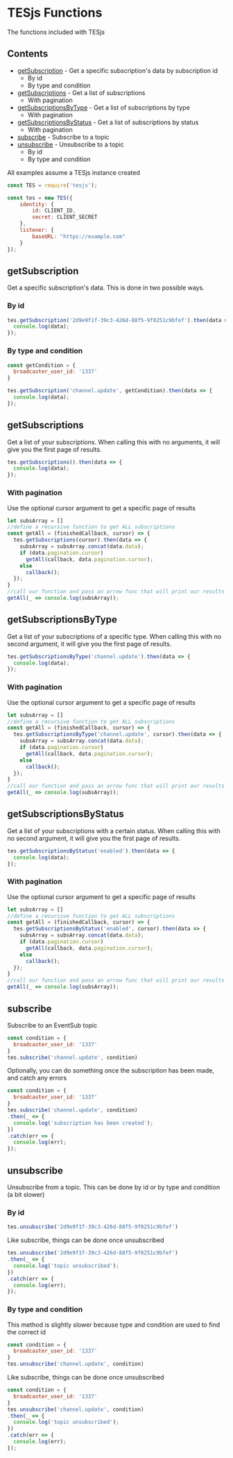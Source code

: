 # TESjs Functions
The functions included with TESjs

## Contents
- [getSubscription](#getsubscription) - Get a specific subscription's data by subscription id
  - By id
  - By type and condition
- [getSubscriptions](#getsubscriptions) - Get a list of subscriptions
  - With pagination
- [getSubscriptionsByType](#getsubscriptionsbytype) - Get a list of subscriptions by type
  - With pagination
- [getSubscriptionsByStatus](#getsubscriptionsbystatus) - Get a list of subscriptions by status
  - With pagination
- [subscribe](#subscribe) - Subscribe to a topic
- [unsubscribe](#unsubscribe) - Unsubscribe to a topic
  - By id
  - By type and condition
  
All examples assume a TESjs instance created
```js
const TES = require('tesjs');

const tes = new TES({
    identity: {
        id: CLIENT_ID,
        secret: CLIENT_SECRET
    },
    listener: {
        baseURL: "https://example.com"
    }
});
```

## getSubscription
Get a specific subscription's data.  This is done in two possible ways.
### By id
```js
tes.getSubscription('2d9e9f1f-39c3-426d-88f5-9f0251c9bfef').then(data => {
  console.log(data);
});
```
### By type and condition
```js
const getCondition = {
  broadcaster_user_id: '1337'
}

tes.getSubscription('channel.update', getCondition).then(data => {
  console.log(data);
});
```

## getSubscriptions
Get a list of your subscriptions.  When calling this with no arguments, it will give you the first page of results.
```js
tes.getSubscriptions().then(data => {
  console.log(data);
});
```
### With pagination
Use the optional cursor argument to get a specific page of results
```js
let subsArray = []
//define a recursive function to get ALL subscriptions
const getAll = (finishedCallback, cursor) => {
  tes.getSubscriptions(cursor).then(data => {
    subsArray = subsArray.concat(data.data);
    if (data.pagination.cursor)
      getAll(callback, data.pagination.cursor);
    else
      callback();
  });
}
//call our function and pass an arrow func that will print our results
getAll(_ => console.log(subsArray));
```

## getSubscriptionsByType
Get a list of your subscriptions of a specific type.  When calling this with no second argument, it will give you the first page of results.
```js
tes.getSubscriptionsByType('channel.update').then(data => {
  console.log(data);
});
```
### With pagination
Use the optional cursor argument to get a specific page of results
```js
let subsArray = []
//define a recursive function to get ALL subscriptions
const getAll = (finishedCallback, cursor) => {
  tes.getSubscriptionsByType('channel.update', cursor).then(data => {
    subsArray = subsArray.concat(data.data);
    if (data.pagination.cursor)
      getAll(callback, data.pagination.cursor);
    else
      callback();
  });
}
//call our function and pass an arrow func that will print our results
getAll(_ => console.log(subsArray));
```

## getSubscriptionsByStatus
Get a list of your subscriptions with a certain status.  When calling this with no second argument, it will give you the first page of results.
```js
tes.getSubscriptionsByStatus('enabled').then(data => {
  console.log(data);
});
```
### With pagination
Use the optional cursor argument to get a specific page of results
```js
let subsArray = []
//define a recursive function to get ALL subscriptions
const getAll = (finishedCallback, cursor) => {
  tes.getSubscriptionsByStatus('enabled', cursor).then(data => {
    subsArray = subsArray.concat(data.data);
    if (data.pagination.cursor)
      getAll(callback, data.pagination.cursor);
    else
      callback();
  });
}
//call our function and pass an arrow func that will print our results
getAll(_ => console.log(subsArray));
```

## subscribe
Subscribe to an EventSub topic
```js
const condition = {
  broadcaster_user_id: '1337'
}
tes.subscribe('channel.update', condition)
```
Optionally, you can do something once the subscription has been made, and catch any errors
```js
const condition = {
  broadcaster_user_id: '1337'
}
tes.subscribe('channel.update', condition)
.then(_ => {
  console.log('subscription has been created');
})
.catch(err => {
  console.log(err);
});
```
## unsubscribe
Unsubscribe from a topic.  This can be done by id or by type and condition (a bit slower)
### By id
```js
tes.unsubscribe('2d9e9f1f-39c3-426d-88f5-9f0251c9bfef')
```
Like subscribe, things can be done once unsubscribed
```js
tes.unsubscribe('2d9e9f1f-39c3-426d-88f5-9f0251c9bfef')
.then(_ => {
  console.log('topic unsubscribed');
})
.catch(err => {
  console.log(err);
});
```
### By type and condition
This method is slightly slower because type and condition are used to find the correct id
```js
const condition = {
  broadcaster_user_id: '1337'
}
tes.unsubscribe('channel.update', condition)
```
Like subscribe, things can be done once unsubscribed
```js
const condition = {
  broadcaster_user_id: '1337'
}
tes.unsubscribe('channel.update', condition)
.then(_ => {
  console.log('topic unsubscribed');
})
.catch(err => {
  console.log(err);
});
```
